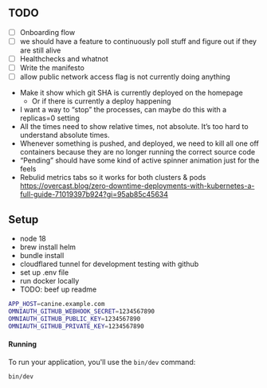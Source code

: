 ## TODO

- [ ] Onboarding flow
- [ ] we should have a feature to continuously poll stuff and figure out if they are still alive
- [ ] Healthchecks and whatnot
- [ ] Write the manifesto
- [ ] allow public network access flag is not currently doing anything
* Make it show which git SHA is currently deployed on the homepage
    * Or if there is currently a deploy happening
* I want a way to “stop” the processes, can maybe do this with a replicas=0 setting
* All the times need to show relative times, not absolute. It’s too hard to understand absolute times.
* Whenever something is pushed, and deployed, we need to kill all one off containers because they are no longer running the correct source code
* “Pending” should have some kind of active spinner animation just for the feels
* Rebulid metrics tabs so it works for both clusters & pods
https://overcast.blog/zero-downtime-deployments-with-kubernetes-a-full-guide-71019397b924?gi=95ab85c45634

## Setup

- node 18
- brew install helm
- bundle install
- cloudflared tunnel for development testing with github
- set up .env file
- run docker locally
- TODO: beef up readme

```bash
APP_HOST=canine.example.com
OMNIAUTH_GITHUB_WEBHOOK_SECRET=1234567890
OMNIAUTH_GITHUB_PUBLIC_KEY=1234567890
OMNIAUTH_GITHUB_PRIVATE_KEY=1234567890
```

#### Running

To run your application, you'll use the `bin/dev` command:

```bash
bin/dev
```
